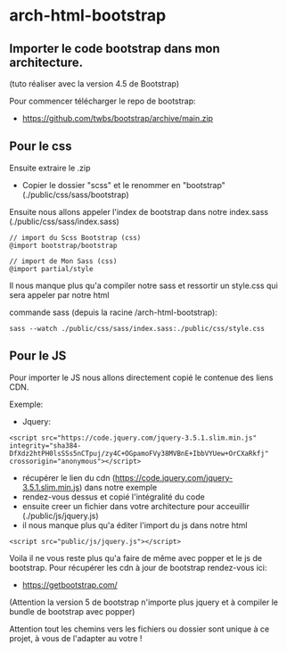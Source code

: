 # arch-html-bootstrap

## Importer le code bootstrap dans mon architecture.

(tuto réaliser avec la version 4.5 de Bootstrap)

Pour commencer télécharger le repo de bootstrap:
  - https://github.com/twbs/bootstrap/archive/main.zip

## Pour le css

Ensuite extraire le .zip
  - Copier le dossier "scss" et le renommer en "bootstrap" (./public/css/sass/bootstrap)

Ensuite nous allons appeler l'index de bootstrap dans notre index.sass (./public/css/sass/index.sass)
```
// import du Scss Bootstrap (css)
@import bootstrap/bootstrap
    
// import de Mon Sass (css)
@import partial/style
```

Il nous manque plus qu'a compiler notre sass et ressortir un style.css qui sera appeler par notre html

commande sass (depuis la racine /arch-html-bootstrap):

```
sass --watch ./public/css/sass/index.sass:./public/css/style.css
```

## Pour le JS
Pour importer le JS nous allons directement copié le contenue des liens CDN.

Exemple:
  - Jquery: 
```
<script src="https://code.jquery.com/jquery-3.5.1.slim.min.js" integrity="sha384-DfXdz2htPH0lsSSs5nCTpuj/zy4C+OGpamoFVy38MVBnE+IbbVYUew+OrCXaRkfj" crossorigin="anonymous"></script>
```
  - récupérer le lien du cdn (https://code.jquery.com/jquery-3.5.1.slim.min.js) dans notre exemple
  - rendez-vous dessus et copié l'intégralité du code
  - ensuite creer un fichier dans votre architecture pour acceuillir (./public/js/jquery.js)
  - il nous manque plus qu'a éditer l'import du js dans notre html
 ```
 <script src="public/js/jquery.js"></script>
 ```

Voila il ne vous reste plus qu'a faire de même avec popper et le js de bootstrap.
Pour récupérer les cdn à jour de bootstrap rendez-vous ici:
  - https://getbootstrap.com/
  
(Attention la version 5 de bootstrap n'importe plus jquery et à compiler le bundle de bootstrap avec popper)

Attention tout les chemins vers les fichiers ou dossier sont unique à ce projet, à vous de l'adapter au votre !
